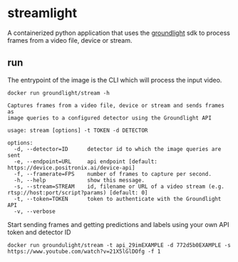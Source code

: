 # streamlight
A containerized python application that uses the [groundlight](https://www.groundlight.ai/) sdk to
process frames from a video file, device or stream.

## run
The entrypoint of the image is the CLI which will process the input video.
``` shell
docker run groundlight/stream -h

Captures frames from a video file, device or stream and sends frames as
image queries to a configured detector using the Groundlight API

usage: stream [options] -t TOKEN -d DETECTOR

options:
  -d, --detector=ID      detector id to which the image queries are sent
  -e, --endpoint=URL     api endpoint [default: https://device.positronix.ai/device-api]
  -f, --framerate=FPS    number of frames to capture per second.
  -h, --help             show this message.
  -s, --stream=STREAM    id, filename or URL of a video stream (e.g. rtsp://host:port/script?params) [default: 0]
  -t, --token=TOKEN      token to authenticate with the Groundlight API
  -v, --verbose
```
Start sending frames and getting predictions and labels using your own API token and detector ID
``` shell
docker run groundulight/stream -t api_29imEXAMPLE -d 772d5b0EXAMPLE -s https://www.youtube.com/watch?v=21X5lGlDOfg -f 1
```
